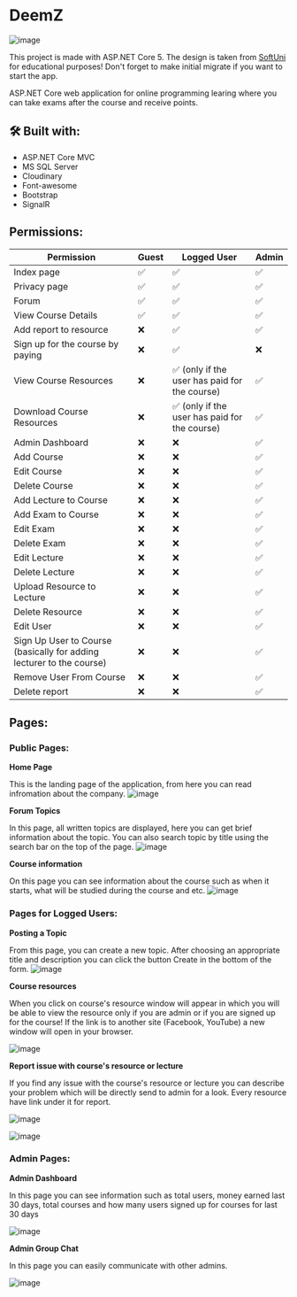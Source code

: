 # DeemZ

![image](https://user-images.githubusercontent.com/56674380/129486206-6f0a40c7-fe25-46cd-8b84-933e5e3d2532.png)

This project is made with ASP.NET Core 5. The design is taken from [SoftUni](https://softuni.bg/) for educational purposes! Don't forget to make initial migrate if you want to start the app.

ASP.NET Core web application for online programming learing where you can take exams after the course and receive points.

## 🛠 Built with:
- ASP.NET Core MVC
- MS SQL Server
- Cloudinary
- Font-awesome
- Bootstrap
- SignalR

## Permissions:
Permission | Guest | Logged User | Admin
-- | ---- | ---- | ---
Index page | ✅ | ✅ | ✅
Privacy page | ✅ | ✅ | ✅
Forum | ✅ | ✅ | ✅
View Course Details | ✅ | ✅ | ✅
Add report to resource | ❌ | ✅ | ✅
Sign up for the course by paying | ❌ | ✅ | ❌
View Course Resources | ❌ | ✅ (only if the user has paid for the course)| ✅
Download Course Resources | ❌ | ✅ (only if the user has paid for the course)| ✅
Admin Dashboard  | ❌ | ❌ | ✅
Add Course  | ❌ | ❌ | ✅
Edit Course  | ❌ | ❌ | ✅
Delete Course  | ❌ | ❌ | ✅
Add Lecture to Course  | ❌ | ❌ | ✅
Add Exam to Course  | ❌ | ❌ | ✅
Edit Exam  | ❌ | ❌ | ✅
Delete Exam  | ❌ | ❌ | ✅
Edit Lecture  | ❌ | ❌ | ✅
Delete Lecture  | ❌ | ❌ | ✅
Upload Resource to Lecture  | ❌ | ❌ | ✅
Delete Resource | ❌ | ❌ | ✅
Edit User | ❌ | ❌ | ✅
Sign Up User to Course (basically for adding lecturer to the course) | ❌ | ❌ | ✅
Remove User From Course | ❌ | ❌ | ✅
Delete report | ❌ | ❌ | ✅

## Pages:

### Public Pages:

**Home Page**

This is the landing page of the application, from here you can read infromation about the company.
![image](https://user-images.githubusercontent.com/56674380/129486952-c0732410-b630-4eab-98b8-f5e451f72315.png)

**Forum Topics**

In this page, all written topics are displayed, here you can get brief information about the topic. You can also search topic by title using the search bar on the top of the page.
![image](https://user-images.githubusercontent.com/56674380/129487234-70a9fea8-2a4b-462a-985b-04934093adc2.png)

**Course information**

On this page you can see information about the course such as when it starts, what will be studied during the course and etc.
![image](https://user-images.githubusercontent.com/56674380/129883919-887da01f-693e-4d3d-8e35-183bbe054889.png)


### Pages for Logged Users:
**Posting a Topic**

From this page, you can create a new topic. After choosing an appropriate title and description you can click the button Create in the bottom of the form.
![image](https://user-images.githubusercontent.com/56674380/129487333-1704af2b-e5b5-4921-b5c9-8ab6dbab1362.png)

**Course resources**

When you click on course's resource window will appear in which you will be able to view the resource only if you are admin or if you are signed up for the course! If the link is to another site (Facebook, YouTube) a new window will open in your browser.

![image](https://user-images.githubusercontent.com/56674380/129884999-5253563c-09da-4f29-b819-defcb18193cb.png)

**Report issue with course's resource or lecture**

If you find any issue with the course's resource or lecture you can describe your problem which will be directly send to admin for a look. Every resource have link under it for report.

![image](https://user-images.githubusercontent.com/56674380/129885651-9abf83b5-94fd-45db-8789-9a413ca89124.png)

![image](https://user-images.githubusercontent.com/56674380/129885299-0fe689d5-e7de-45fe-9423-34113888a78d.png)

### Admin Pages:

**Admin Dashboard**

In this page you can see information such as total users, money earned last 30 days, total courses and how many users signed up for courses for last 30 days

![image](https://user-images.githubusercontent.com/56674380/129886615-83c516b4-9645-4fb7-b637-bbbf01094426.png)

**Admin Group Chat**

In this page you can easily communicate with other admins.

![image](https://user-images.githubusercontent.com/56674380/131031010-f2234a83-9211-4aee-881a-c53f2cad5ca1.png)

